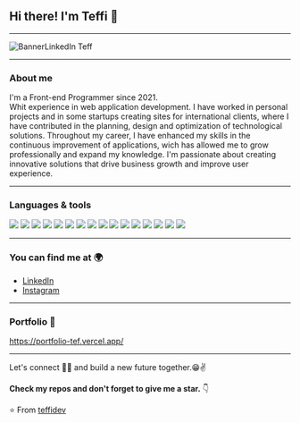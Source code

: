 ## Hi there! I'm Teffi 👋
---

![BannerLinkedIn Teff](https://github.com/user-attachments/assets/fe07eef2-409b-456e-9279-4a311165f76b)

---


### About me

I'm a Front-end Programmer since 2021.
<br />
Whit experience in web application development. I have worked in personal projects and in some startups creating sites for international clients, where I have contributed in the planning, design and optimization of technological solutions.
Throughout my career, I have enhanced my skills in the continuous improvement of applications, wich has allowed me to grow professionally and expand my knowledge. I'm passionate about creating innovative solutions that drive business growth and improve user experience.

---

### Languages & tools

<img src = "https://img.shields.io/badge/-HTML5-E34F26?style=flat&logo=html5&logoColor=white"> <img src = "https://img.shields.io/badge/-CSS3-1572B6?style=flat&logo=css3&logoColor=white">
<img src="https://img.shields.io/badge/-Bootstrap-563D7C?style=flat&logo=bootstrap&logoColor=white">
<img src="https://img.shields.io/badge/-JavaScript-eed718?style=flat&logo=javascript&logoColor=ffffff">
<img src="https://img.shields.io/badge/-Sass-cc6699?style=flat&logo=sass&logoColor=ffffff">
<img src="https://img.shields.io/badge/-React-000000?style=flat&logo=react&logoColor=00c8ff">
<img src="https://img.shields.io/badge/-MongoDB-4DB33D?style=flat&logo=mongodb&logoColor=FFFFFF">
<img src="https://img.shields.io/badge/-GraphQL-e535ab?style=flat&logo=graphql&logoColor=FFFFFF">
<img src="https://img.shields.io/badge/-MySQL-F29111?style=flat&logo=mysql&logoColor=FFFFFF">
<img src="https://img.shields.io/badge/-Express.js-787878?style=flat">
<img src="https://img.shields.io/badge/-Node.js-3C873A?style=flat&logo=Node.js&logoColor=white">
<img src="https://img.shields.io/badge/-Firebase-FFA611?style=flat&logo=firebase&logoColor=FFFFFF">
<img src="http://img.shields.io/badge/-Git-F1502F?style=flat&logo=git&logoColor=FFFFFF">
<img src="http://img.shields.io/badge/-Github-000000?style=flat&logo=github&logoColor=FFFFFF">
<img src="http://img.shields.io/badge/-VS%20Code-007ACC?style=flat&logo=visual%20studio%20code&logoColor=white">
<img src="http://img.shields.io/badge/-Vercel-black?style=flat&logo=vercel&logoColor=white">

---

### You can find me at 🌍
- [LinkedIn](https://www.linkedin.com/in/teffidev/)
- [Instagram](https://www.instagram.com/teffi_dev/)

---

### Portfolio 📎
https://portfolio-tef.vercel.app/

---

Let's connect 👨‍💻 and build a new future together.😁✌

**Check my repos and don't forget to give me a star.** 👇

:star: From [teffidev](https://github.com/teffidev/teffidev)

<br />
